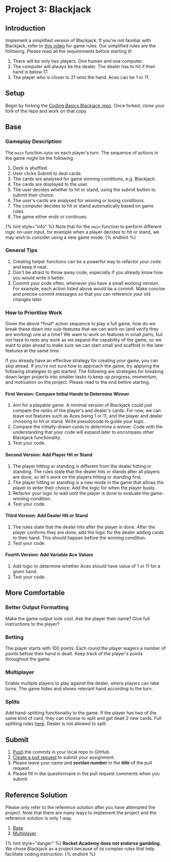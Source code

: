 # Project 3: Blackjack

## Introduction

Implement a simplified version of Blackjack. If you're not familiar with Blackjack, refer to [this video](https://www.youtube.com/watch?v=eyoh-Ku9TCI) for game rules. Our simplified rules are the following. Please read all the requirements before starting it!

1. There will be only two players. One human and one computer.
2. The computer will always be the dealer. The dealer has to hit if their hand is below 17.
3. The player who is closer to 21 wins the hand. Aces can be 1 or 11.

## Setup

Begin by forking the [Coding Basics Blackjack repo](https://github.com/rocketacademy/basics-blackjack). Once forked, clone your fork of the repo and work on that copy.

## Base

### Gameplay Description

The `main` function runs on each player's turn. The sequence of actions in the game might be the following.

1. Deck is shuffled.
2. User clicks Submit to deal cards.
3. The cards are analysed for game winning conditions, e.g. Blackjack.
4. The cards are displayed to the user.
5. The user decides whether to hit or stand, using the submit button to submit their choice.
6. The user's cards are analysed for winning or losing conditions.
7. The computer decides to hit or stand automatically based on game rules.
8. The game either ends or continues.

{% hint style="info" %}
Note that for the `main` function to perform different logic on user input, for example when a player decides to hit or stand, we may wish to consider using a new game mode.
{% endhint %}

### General Tips

1. Creating helper functions can be a powerful way to refactor your code and keep it neat.
2. Don't be afraid to throw away code, especially if you already know how you would write it better.
3. Commit your code often, whenever you have a small working version. For example, each action listed above would be a commit. Make concise and precise commit messages so that you can reference your old changes later.

### How to Prioritise Work

Given the above \*final\* action sequence to play a full game, how do we break these down into sub-features that we can work on \(and verify they are working\) one at a time? We want to work on features in small parts, but not have to redo any work as we expand the capability of the game, so we want to plan ahead to make sure we can start small and scaffold in the later features at the same time.

If you already have an effective strategy for creating your game, you can skip ahead. If you're not sure how to approach the game, try applying the following strategies to get started. The following are strategies for breaking down larger projects into smaller tasks to keep up progress, momentum, and motivation on the project. Please read to the end before starting.

#### First Version: Compare Initial Hands to Determine Winner

1. Aim for a playable game. A minimal version of Blackjack could just compare the ranks of the player's and dealer's cards. For now, we can leave out features such as Aces being 1 or 11, and the player and dealer choosing to hit or stand. Write pseudocode to guide your logic.
2. Compare the initially-drawn cards to determine a winner. Code with the understanding that your code will expand later to encompass other Blackjack functionality.
3. Test your code.

#### Second Version: Add Player Hit or Stand

1. The player hitting or standing is different from the dealer hitting or standing. The rules state that the dealer hits or stands after all players are done, so let's work on the players hitting or standing first.
2. The player hitting or standing is a new mode in the game that allows the player to enter their choice. Add the logic for when the player busts.
3. Refactor your logic to wait until the player is done to evaluate the game-winning condition.
4. Test your code.

#### Third Version: Add Dealer Hit or Stand

1. The rules state that the dealer hits after the player is done. After the player confirms they are done, add the logic for the dealer adding cards to their hand. This should happen before the winning condition.
2. Test your code.

#### Fourth Version: Add Variable Ace Values

1. Add logic to determine whether Aces should have value of 1 or 11 for a given hand.
2. Test your code.

## More Comfortable

### Better Output Formatting

Make the game output look cool. Ask the player their name? Give full instructions to the player?

### Betting

The player starts with 100 points. Each round the player wagers a number of points before their hand is dealt. Keep track of the player's points throughout the game.

### Multiplayer

Enable multiple players to play against the dealer, where players can take turns. The game hides and shows relevant hand according to the turn.

### Splits

Add hand-splitting functionality to the game. If the player has two of the same kind of card, they can choose to split and get dealt 2 new cards. Full splitting rules [here](https://en.wikipedia.org/wiki/Aces_and_eights_%28blackjack%29#Splitting). Dealer is not allowed to split.

## Submit

1. [Push](../7-github/7.1-github-fork-and-pull-request.md#git-push) the commits in your local repo to GitHub.
2. [Create a pull request](../7-github/7.1-github-fork-and-pull-request.md#github-pull-request) to submit your assignment.
3. Please leave your name and _**section number**_ in the _**title**_ of the pull request.
4. Please fill in the questionnaire in the pull request comments when you submit.

## Reference Solution

 Please only refer to the reference solution after you have attempted the project. Note that there are many ways to implement the project and the reference solution is only 1 way.

1. [Base](https://github.com/rocketacademy/basics-blackjack/pull/3/files)
2. [Multiplayer](https://github.com/rocketacademy/basics-blackjack/tree/moreComfortable-Multiplayer)



{% hint style="danger" %}
**Rocket Academy does not endorse gambling.** We chose Blackjack as a project because of its complex rules that help facilitate coding instruction.
{% endhint %}

